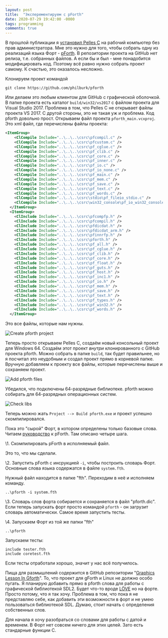 ```yaml
---
layout: post
title:  "Эксперементируем с pForth"
date: 2020-07-29 19:42:00 -0000
tags: programming
comments: true
---
```


В прошлой публикации я [установил Pelles C](/blog/2020/pellesc-portable) на рабочий компьютер без прав администратора. Мне это нужно для того, чтобы собрать одну из реализаций языка Форт - [pForth](https://github.com/philburk/pforth). В репозитории проекта на GitHub нет релиза, т.е. собранных файлов. А если бы и был - мне понадобится модифицировать код. Поэтому всё равно нужно собрать проект самому. К счастью, это оказалось несложно.

Клонируем проект командой

    git clone https://github.com/philburk/pforth
	
Или делаем это любым клиентом для GitHub с графической оболочкой. В папке проекта есть каталог `build/win32/vs2017` с файлом проекта для Visual Studio 2017. Проблема в том, что Pelles C не открывает файлы проекта VS 2017. С другой стороны, это не такая уж и проблема. Код pforth довольно прост. Открываем файл проекта `pforth_main.vcxproj`. Это xml файл, где перечислены файлы проекта:

``` xml
<ItemGroup>
    <ClCompile Include="..\..\..\csrc\pfcompil.c" />
    <ClCompile Include="..\..\..\csrc\pfcustom.c" />
    <ClCompile Include="..\..\..\csrc\pf_cglue.c" />
    <ClCompile Include="..\..\..\csrc\pf_clib.c" />
    <ClCompile Include="..\..\..\csrc\pf_core.c" />
    <ClCompile Include="..\..\..\csrc\pf_inner.c" />
    <ClCompile Include="..\..\..\csrc\pf_io.c" />
    <ClCompile Include="..\..\..\csrc\pf_io_none.c" />
    <ClCompile Include="..\..\..\csrc\pf_main.c" />
    <ClCompile Include="..\..\..\csrc\pf_mem.c" />
    <ClCompile Include="..\..\..\csrc\pf_save.c" />
    <ClCompile Include="..\..\..\csrc\pf_text.c" />
    <ClCompile Include="..\..\..\csrc\pf_words.c" />
    <ClCompile Include="..\..\..\csrc\stdio\pf_fileio_stdio.c" />
    <ClCompile Include="..\..\..\csrc\win32_console\pf_io_win32_console.c" />
  </ItemGroup>
  <ItemGroup>
    <ClInclude Include="..\..\..\csrc\pfcompfp.h" />
    <ClInclude Include="..\..\..\csrc\pfcompil.h" />
    <ClInclude Include="..\..\..\csrc\pfdicdat.h" />
    <ClInclude Include="..\..\..\csrc\pfdicdat_arm.h" />
    <ClInclude Include="..\..\..\csrc\pfinnrfp.h" />
    <ClInclude Include="..\..\..\csrc\pforth.h" />
    <ClInclude Include="..\..\..\csrc\pf_all.h" />
    <ClInclude Include="..\..\..\csrc\pf_cglue.h" />
    <ClInclude Include="..\..\..\csrc\pf_clib.h" />
    <ClInclude Include="..\..\..\csrc\pf_core.h" />
    <ClInclude Include="..\..\..\csrc\pf_float.h" />
    <ClInclude Include="..\..\..\csrc\pf_guts.h" />
    <ClInclude Include="..\..\..\csrc\pf_host.h" />
    <ClInclude Include="..\..\..\csrc\pf_inc1.h" />
    <ClInclude Include="..\..\..\csrc\pf_io.h" />
    <ClInclude Include="..\..\..\csrc\pf_mem.h" />
    <ClInclude Include="..\..\..\csrc\pf_save.h" />
    <ClInclude Include="..\..\..\csrc\pf_text.h" />
    <ClInclude Include="..\..\..\csrc\pf_types.h" />
    <ClInclude Include="..\..\..\csrc\pf_win32.h" />
    <ClInclude Include="..\..\..\csrc\pf_words.h" />
  </ItemGroup>
```

Это все файлы, которые нам нужны.

![Create pforth project](https://res.cloudinary.com/dlqc5rp9l/image/upload/v1596013459/blog/pellesc-pforth_cevrlv.png)

Теперь просто открываем Pelles C, создаём новый консольный проект для Windows 64. Создаём этот проект *внутри* клонированного с GitHub проекта pforth. Можно собрать в папке `build`, так будет правильнее, но я посчитал это неудобным и создал проект прямо в корневой папке. Вручную добавляем к проекту все файлы, которые перечислены выше и сохраняем проект.

![Add pforth files](https://res.cloudinary.com/dlqc5rp9l/image/upload/v1596013460/blog/pellesc-pforth-project_ip392j.png)

Убедился, что подключены 64-разрядные библиотеке. pforth можно собирать для 64-разрядных операционных систем.

![Check libs](https://res.cloudinary.com/dlqc5rp9l/image/upload/v1596013459/blog/pellesc-pforth-win64_sg0zvw.png)

Теперь можно жать `Project --> Build pforth.exe` и проект успешно скомпилировался.

Пока это "сырой" Форт, в котором определены только базовые слова. Читаем [руководство](http://www.softsynth.com/pforth/pf_ref.php) к pForth. Там описано четыре шага.

\1. Скомпилировать pForth в исполняемый файл.

Это то, что мы сделали.

\2. Запустить pForth с инсрукцией `-i`, чтобы построить словарь Форт. Основные слова языка содержатся в файле `system.fth`.

Нужный файл находится в папке "fth". Переходим в неё и исполняем команду.

    ..\pforth -i system.fth

\3. Словарь слов форта собирается и сохраняется в файл "pforth.dic". Если теперь запускать форт просто командой `pforth` - он загрузит словарь автоматически. Самое время запустить тесты.

\4. Запускаем Форт из той же папки "fth"

    ..\pforth
   
Запускаем тесты:

    include tester.fth
    include coretest.fth
    
Если тесты отработали хорошо, значит у нас всё получилось.

Пища для размышлений содержится в GitHub репозитории "[Graphics Lesson In Gforth](https://github.com/Lecrapouille/GraphicsLessonInGforth)". То, что проект для gForth и Linux не должно особо пугать. Я планирую добавить прямо в pforth слова для работы с графической библиотекой SDL2. Будет что-то вроде [LÖVE](https://love2d.org/) но на форте. Просто потому, что я так хочу. Проблема в том, что пока я не представляю себе, как добавить эти возможности в форт и не умею пользоваться библиотекой SDL. Думаю, стоит начать с определения собственных слов.

Для начала я хочу разобраться со словами для работы с датой и временем. В Форт нет совсем ничего для этих целей. Зато есть стандарные функции С.